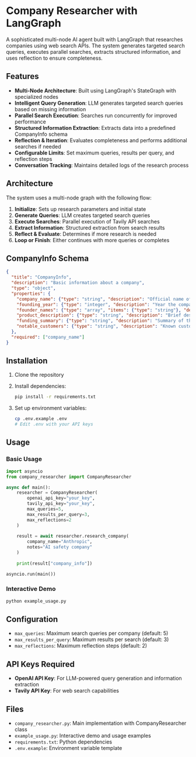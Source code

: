 # Company Researcher with LangGraph

A sophisticated multi-node AI agent built with LangGraph that researches companies using web search APIs. The system generates targeted search queries, executes parallel searches, extracts structured information, and uses reflection to ensure completeness.

## Features

- **Multi-Node Architecture**: Built using LangGraph's StateGraph with specialized nodes
- **Intelligent Query Generation**: LLM generates targeted search queries based on missing information
- **Parallel Search Execution**: Searches run concurrently for improved performance
- **Structured Information Extraction**: Extracts data into a predefined CompanyInfo schema
- **Reflection & Iteration**: Evaluates completeness and performs additional searches if needed
- **Configurable Limits**: Set maximum queries, results per query, and reflection steps
- **Conversation Tracking**: Maintains detailed logs of the research process

## Architecture

The system uses a multi-node graph with the following flow:

1. **Initialize**: Sets up research parameters and initial state
2. **Generate Queries**: LLM creates targeted search queries
3. **Execute Searches**: Parallel execution of Tavily API searches
4. **Extract Information**: Structured extraction from search results
5. **Reflect & Evaluate**: Determines if more research is needed
6. **Loop or Finish**: Either continues with more queries or completes

## CompanyInfo Schema

```json
{
  "title": "CompanyInfo",
  "description": "Basic information about a company",
  "type": "object",
  "properties": {
    "company_name": {"type": "string", "description": "Official name of the company"},
    "founding_year": {"type": "integer", "description": "Year the company was founded"},
    "founder_names": {"type": "array", "items": {"type": "string"}, "description": "Names of the founding team members"},
    "product_description": {"type": "string", "description": "Brief description of the company's main product or service"},
    "funding_summary": {"type": "string", "description": "Summary of the company's funding history"},
    "notable_customers": {"type": "string", "description": "Known customers that use company's product/service"}
  },
  "required": ["company_name"]
}
```

## Installation

1. Clone the repository
2. Install dependencies:
   ```bash
   pip install -r requirements.txt
   ```

3. Set up environment variables:
   ```bash
   cp .env.example .env
   # Edit .env with your API keys
   ```

## Usage

### Basic Usage

```python
import asyncio
from company_researcher import CompanyResearcher

async def main():
    researcher = CompanyResearcher(
        openai_api_key="your_key",
        tavily_api_key="your_key",
        max_queries=5,
        max_results_per_query=3,
        max_reflections=2
    )
    
    result = await researcher.research_company(
        company_name="Anthropic",
        notes="AI safety company"
    )
    
    print(result["company_info"])

asyncio.run(main())
```

### Interactive Demo

```bash
python example_usage.py
```

## Configuration

- `max_queries`: Maximum search queries per company (default: 5)
- `max_results_per_query`: Maximum results per search (default: 3)
- `max_reflections`: Maximum reflection steps (default: 2)

## API Keys Required

- **OpenAI API Key**: For LLM-powered query generation and information extraction
- **Tavily API Key**: For web search capabilities

## Files

- `company_researcher.py`: Main implementation with CompanyResearcher class
- `example_usage.py`: Interactive demo and usage examples
- `requirements.txt`: Python dependencies
- `.env.example`: Environment variable template